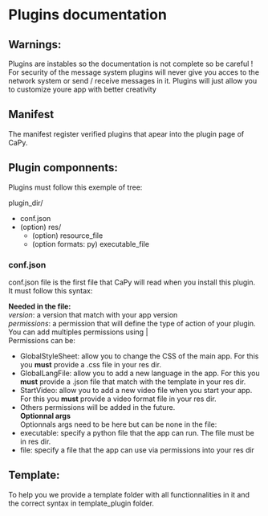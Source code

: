 # Plugins documentation

## Warnings:
Plugins are instables so the documentation is not complete so be careful !
For security of the message system plugins will never give you acces to the network system or send / receive messages in it. Plugins will just allow you to customize
youre app with better creativity

## Manifest
The manifest register verified plugins that apear into the plugin page of CaPy.

## Plugin componnents:
Plugins must follow this exemple of tree:

plugin_dir/
- conf.json
- (option) res/
  - (option) resource_file
  - (option formats: py) executable_file

### conf.json
conf.json file is the first file that CaPy will read when you install this plugin. It must follow this syntax:

**Needed in the file:**\
*version*: a version that match with your app version\
*permissions*: a permission that will define the type of action of your plugin. You can add multiples permissions using |\
Permissions can be:
 -  GlobalStyleSheet: allow you to change the CSS of the main app. For this you **must** provide a .css file in your res dir.
 -  GlobalLangFile: allow you to add a new language in the app. For this you **must** provide a .json file that match with the template in your res dir.
 -  StartVideo: allow you to add a new video file when you start your app. For this you **must** provide a video format file in your res dir.
 -  Others permissions will be added in the future.\
**Optionnal args**\
Optionnals args need to be here but can be none in the file:
 - executable: specify a python file that the app can run. The file must be in res dir.
 - file: specify a file that the app can use via permissions into your res dir

## Template:
To help you we provide a template folder with all functionnalities in it and the correct syntax in template_plugin folder.
